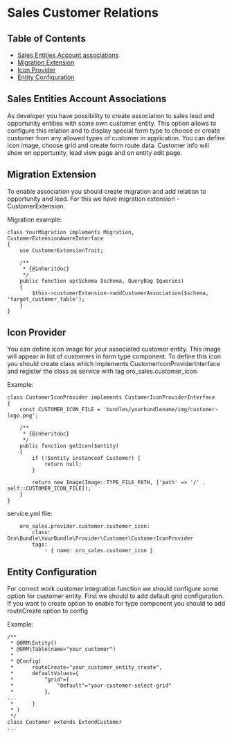 Sales Customer Relations
========================


Table of Contents
-----------------
 - [Sales Entities Account associations](#sales-entities-account-associations)
 - [Migration Extension](#migration-extension)
 - [Icon Provider](#icon-provider)
 - [Entity Configuration](#entity-configuration)


Sales Entities Account Associations
-----------------------------------

As developer you have possibility to create association to sales lead and opportunity entities with some own customer entity.
This option allows to configure this relation and to display special form type to choose or create customer from any allowed types of customer in application.
You can define icon image, choose grid and create form route data.
Customer info will show on opportunity, lead view page and on entity edit page.


Migration Extension
-------------------

To enable association you should create migration and add relation to opportunity and lead. 
For this we have migration extension - CustomerExtension.

Migration example:

```
class YourMigration implements Migration, CustomerExtensionAwareInterface
{
    use CustomerExtensionTrait;

    /**
     * {@inheritdoc}
     */
    public function up(Schema $schema, QueryBag $queries)
    {
        $this->customerExtension->addCustomerAssociation($schema, 'target_customer_table');
    }
}
```


Icon Provider
--------------

You can define icon image for your associated customer entity. This image will appear in list of customers in form type component.
To define this icon you should create class which implements CustomerIconProviderInterface and register the class as service with 
tag oro_sales.customer_icon.

Example:

```
class CustomerIconProvider implements CustomerIconProviderInterface
{
    const CUSTOMER_ICON_FILE = 'bundles/yourbundlename/img/customer-logo.png';

    /**
     * {@inheritdoc}
     */
    public function getIcon($entity)
    {
        if (!$entity instanceof Customer) {
            return null;
        }

        return new Image(Image::TYPE_FILE_PATH, ['path' => '/' . self::CUSTOMER_ICON_FILE]);
    }
}
```

service.yml file:

```
    oro_sales.provider.customer.customer_icon:
        class: Oro\Bundle\YourBundle\Provider\Customer\CustomerIconProvider
        tags:
            - { name: oro_sales.customer_icon }
```


Entity Configuration
--------------------

For correct work customer integration function we should configure some option for customer entity.
First we should to add default grid configuration.
If you want to create option to enable for type component you should to add routeCreate option to config

Example:

```
/**
 * @ORM\Entity()
 * @ORM\Table(name="your_customer")
 *
 * @Config(
 *      routeCreate="your_customer_entity_create",
 *      defaultValues={
 *          "grid"={
 *              "default"="your-customer-select-grid"
 *          },
...
 *      }
 * )
 */
class Customer extends ExtendCustomer
...
```
